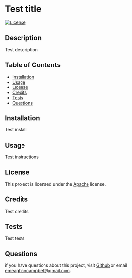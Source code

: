 # Test title

  [![License](https://img.shields.io/badge/License-Apache%202.0-yellowgreen.svg)](https://opensource.org/licenses/Apache-2.0)

  ## Description
  Test description

  ## Table of Contents 
  * [Installation](#installation)
  * [Usage](#usage)
  * [License](#license)
  * [Credits](#credits) 
  * [Tests](#tests)
  * [Questions](#questions)

  ## Installation
  Test install

  ## Usage
  Test instructions

  ## License
  This project is licensed under the [Apache](https://www.apache.org/licenses/LICENSE-2.0) license.

  ## Credits
  Test credits

  ## Tests
  Test tests

  ## Questions
  if you have questions about this project, visit [Github](https://github.com/meaghancampbell)
  or email emeaghancampbell@gmail.com.
